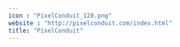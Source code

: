 ```yaml
---
icon : "PixelConduit_128.png"
website : "http://pixelconduit.com/index.html"
title: "PixelConduit"
---
```

